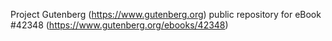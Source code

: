 Project Gutenberg (https://www.gutenberg.org) public repository for eBook #42348 (https://www.gutenberg.org/ebooks/42348)
